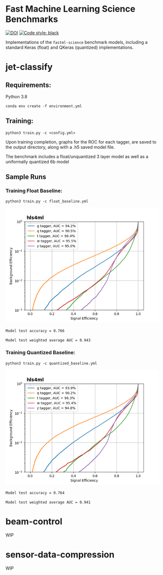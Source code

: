 # Fast Machine Learning Science Benchmarks
[![DOI](https://zenodo.org/badge/445208377.svg)](https://zenodo.org/badge/latestdoi/445208377)
[![Code style: black](https://img.shields.io/badge/code%20style-black-000000.svg)](https://github.com/psf/black)

Implementations of the `fastml-science` benchmark models, including a standard Keras (float) and QKeras (quantized) implementations.

# jet-classify

## Requirements:
Python 3.8

```
conda env create -f environment.yml
```

## Training:

```
python3 train.py -c <config.yml>
```

Upon training completion, graphs for the ROC for each tagger, are saved to the output directory, along with a .h5 saved model file. 

The benchmark includes a float/unquantized 3 layer model as well as a uniformally quantized 6b model

## Sample Runs

### Training Float Baseline:

```
python3 train.py -c float_baseline.yml
```
![Alt text](jet-classify/model/float_baseline/keras_roc_curve.png?raw=true "Float Baseline ROC Curve")

`Model test accuracy = 0.766`

`Model test weighted average AUC = 0.943`

### Training Quantized Baseline:

```
python3 train.py -c quantized_baseline.yml
```
![Alt text](jet-classify/model/quantized_baseline/keras_roc_curve.png?raw=true "Quantized Baseline ROC Curve")

`Model test accuracy = 0.764`

`Model test weighted average AUC = 0.941`

# beam-control
WIP

# sensor-data-compression
WIP
